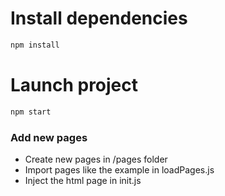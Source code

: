 # Install dependencies

```bash
npm install
```

# Launch project

```bash
npm start
```

### Add new pages
* Create new pages in /pages folder
* Import pages like the example in loadPages.js
* Inject the html page in init.js 
